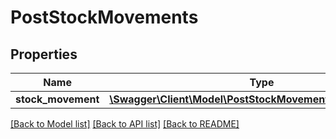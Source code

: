 # PostStockMovements

## Properties
Name | Type | Description | Notes
------------ | ------------- | ------------- | -------------
**stock_movement** | [**\Swagger\Client\Model\PostStockMovementsStockMovement**](PostStockMovementsStockMovement.md) |  | 

[[Back to Model list]](../README.md#documentation-for-models) [[Back to API list]](../README.md#documentation-for-api-endpoints) [[Back to README]](../README.md)


